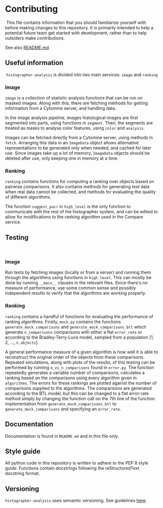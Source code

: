 # Contributing
​
This file contains information that you should familiarize yourself with before making changes to this repository. 
It is primarily intended to help a potential future team get started with development, rather than to help outsiders make contributions.

See also [README.md](https://github.com/histographer/histographer-analysis/blob/master/README.md)
​
​
## Useful information
​
`histographer-analysis` is divided into two main services: `image` and `ranking`

### Image
`image` is a collection of statistic analysis functions that can be run on masked images. Along with this, there are
fetching methods for getting information from a Cytomine server, and handling data.

In the image analysis pipeline, images histological images are first segmented into parts, using functions in `segment`.
Then, the segments are treated as masks to analyse color features, using `color` and `analysis`.

Images can be fetched directly from a Cytomine server, using methods in `fetch`. Arranging this data in an `ImageData`
object allows alternative representations to be generated only when needed, and cached for later use. Since images take
up a lot of memory, `ImageData` objects should be deleted after use, only keeping one in memory at a time.

### Ranking
`ranking` contains functions for computing a ranking over objects based on pairwise comparisons. It also contains methods for generating test data when real data cannot be collected, and methods for evaluating the quality of different algorithms.

The function `suggest_pair` in `high_level` is the only function to communicate with the rest of the histographer system, and can be edited to allow for modifications to the ranking algorithm used in the Compare service.

## Testing
​
### Image
Run tests by fetching images (locally or from a server) and running them through the algorithms using functions in
`high_level`. This can mostly be done by running `__main__` clauses in the relevant files. Since there's no measure of
performance, use some common sense and possibly independent results to verify that the algorithms are working properly.

### Ranking
​`ranking` contains a handful of functions for evaluating the performance of ranking algorithms.
Firstly, `mock.py` contains the functions `generate_mock_comparisons` and `generate_mock_comparisons_btl` which generate
`n_comparisons` comparisons with either a flat `error_rate` or according to the Bradley-Terry-Luce model, sampled from
a population [1, 2, ..., `n_objects`]. 

A general performance measure of a given algorithm is how well it is able to
reconstruct the original order of the objects from these comparisons. Repeated simulations, along with plots of the
results, of this testing can be performed by running `e_vs_n_comparisons` found in `error.py`. The function repeatedly
generates a variable number of comparisons, calculates a ranking based on the comparisons using every algorithm given in
`algorithms`. The errors for these rankings are plotted against the number of comparisons supplied to the algorithms.
The comparisons are generated according to the BTL model, but this can be changed to a flat error-rate method simply by
changing the function call on the 7th line of the function implementation from `generate_mock_comparisons_btl` to 
`generate_mock_comparisons` and specifying an `error_rate`.

## Documentation
Documentation is found in `README.md` and in this file only.​
​
## Style guide
All python code in this repository is written to adhere to the PEP 8 style guide. 
Functions contain docstrings following the reStructuredText docstring format.
​
## Versioning
`histographer-analysis` uses semantic versioning. See guidelines [here](https://semver.org/).
